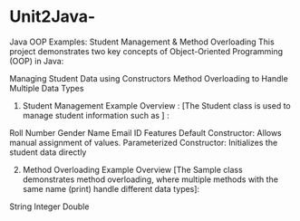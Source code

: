 # Unit2Java-

Java OOP Examples: Student Management & Method Overloading
This project demonstrates two key concepts of Object-Oriented Programming (OOP) in Java:

Managing Student Data using Constructors
Method Overloading to Handle Multiple Data Types 

1. Student Management Example
Overview : 
[The Student class is used to manage student information such as ] :

Roll Number
Gender
Name
Email ID
Features
Default Constructor: Allows manual assignment of values.
Parameterized Constructor: Initializes the student data directly


2. Method Overloading Example
Overview
[The Sample class demonstrates method overloading, where multiple methods with the same name (print) handle different data types]:

String
Integer
Double


